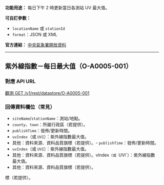 **功能用途：** 每日下午 2 時更新當日各測站 UV 最大值。

**可自訂參數：**
- `locationName` 或 `stationId`
- `format`：JSON 或 XML

**官方連結：** [中央氣象署開放資料](https://opendata.cwa.gov.tw/dataset/observation/O-A0005-001)

---

## 紫外線指數－每日最大值（O-A0005-001）

### 對應 API URL
[觀測 GET /v1/rest/datastore/O-A0005-001](https://opendata.cwa.gov.tw/dist/opendata-swagger.html?urls.primaryName=openAPI#/%E8%A7%80%E6%B8%AC/get_v1_rest_datastore_O_A0005_001)


### 回傳資料欄位（常見）
- `siteName`/`stationName`：測站/地點。
- `county`、`town`：所屬行政區（若提供）。
- `publishTime`：發佈/更新時間。
- `uvIndex`（或 `UVI`）：紫外線指數最大值。
- 其他：資料來源、資料品質旗標（若提供）。- `publishTime`：發佈/更新時間。
- `uvIndex`（或 `UVI`）：紫外線指數最大值。
- 其他：資料來源、資料品質旗標（若提供）。vIndex`（或 `UVI`）：紫外線指數最大值。
- 其他：資料來源、資料品質旗標（若提供）。


標（若提供）。